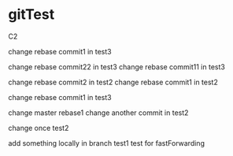 # gitTest

C2 

change rebase commit1 in test3


change rebase commit22 in test3
change rebase commit11 in test3

change rebase commit2 in test2
change rebase commit1 in test2


change rebase commit1 in test3

change master rebase1
change another commit in test2


change once test2




add something locally in branch test1
test for fastForwarding

